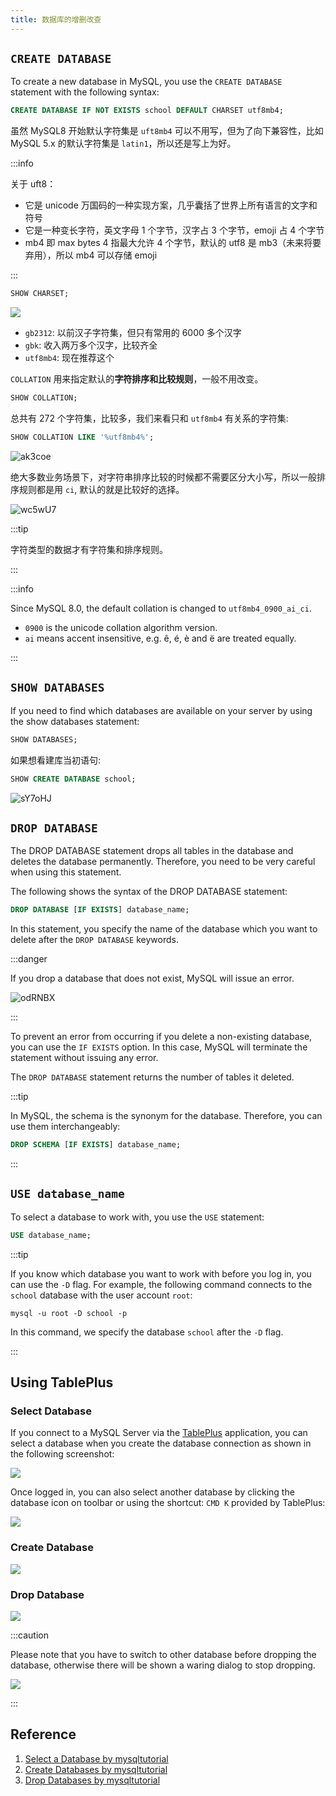 ```yaml
---
title: 数据库的增删改查
---
```


## `CREATE DATABASE`

To create a new database in MySQL, you use the `CREATE DATABASE` statement with the following syntax:

```sql
CREATE DATABASE IF NOT EXISTS school DEFAULT CHARSET utf8mb4;
```

虽然 MySQL8 开始默认字符集是 `uft8mb4` 可以不用写，但为了向下兼容性，比如 MySQL 5.x 的默认字符集是 `latin1`，所以还是写上为好。

:::info

关于 uft8：

- 它是 unicode 万国码的一种实现方案，几乎囊括了世界上所有语言的文字和符号
- 它是一种变长字符，英文字母 1 个字节，汉字占 3 个字节，emoji 占 4 个字节
- mb4 即 max bytes 4 指最大允许 4 个字节，默认的 utf8 是 mb3（未来将要弃用），所以 mb4 可以存储 emoji

:::

```sql
SHOW CHARSET;
```

<Img w="660" src='https://cosmos-x.oss-cn-hangzhou.aliyuncs.com/66KynL.png' />

- `gb2312`: 以前汉子字符集，但只有常用的 6000 多个汉字
- `gbk`: 收入两万多个汉字，比较齐全
- `utf8mb4`: 现在推荐这个

`COLLATION` 用来指定默认的**字符排序和比较规则**，一般不用改变。

```sql
SHOW COLLATION;
```

总共有 272 个字符集，比较多，我们来看只和 `utf8mb4` 有关系的字符集:

```sql
SHOW COLLATION LIKE '%utf8mb4%';
```

<Img w="660" src='https://cosmos-x.oss-cn-hangzhou.aliyuncs.com/ak3coe.png' alt='ak3coe'/>

绝大多数业务场景下，对字符串排序比较的时候都不需要区分大小写，所以一般排序规则都是用 `ci`, 默认的就是比较好的选择。

<Img w="500" src='https://cosmos-x.oss-cn-hangzhou.aliyuncs.com/wc5wU7.png' alt='wc5wU7'/>

:::tip

字符类型的数据才有字符集和排序规则。

:::

:::info

Since MySQL 8.0, the default collation is changed to `utf8mb4_0900_ai_ci`.

- `0900` is the unicode collation algorithm version.
- `ai` means accent insensitive, e.g. ê, é, è and ë are treated equally.

:::

## `SHOW DATABASES`

If you need to find which databases are available on your server by using the show databases statement:

```sql
SHOW DATABASES;
```

如果想看建库当初语句:

```sql
SHOW CREATE DATABASE school;
```

<Img src='https://cosmos-x.oss-cn-hangzhou.aliyuncs.com/sY7oHJ.jpg' alt='sY7oHJ'/>

## `DROP DATABASE`

The DROP DATABASE statement drops all tables in the database and deletes the database permanently. Therefore, you need to be very careful when using this statement.

The following shows the syntax of the DROP DATABASE statement:

```sql
DROP DATABASE [IF EXISTS] database_name;
```

In this statement, you specify the name of the database which you want to delete after the `DROP DATABASE` keywords.

:::danger

If you drop a database that does not exist, MySQL will issue an error.

<Img w="700" src='https://cosmos-x.oss-cn-hangzhou.aliyuncs.com/odRNBX.jpg' alt='odRNBX'/>

:::

To prevent an error from occurring if you delete a non-existing database, you can use the `IF EXISTS` option. In this case, MySQL will terminate the statement without issuing any error.

The `DROP DATABASE` statement returns the number of tables it deleted.

:::tip

In MySQL, the schema is the synonym for the database. Therefore, you can use them interchangeably:

```sql
DROP SCHEMA [IF EXISTS] database_name;
```

:::

## `USE database_name`

To select a database to work with, you use the `USE` statement:

```sql
USE database_name;
```

:::tip

If you know which database you want to work with before you log in, you can use the `-D` flag. For example, the following command connects to the `school` database with the user account `root`:

```shell
mysql -u root -D school -p
```

In this command, we specify the database `school` after the `-D` flag.

:::

## Using TablePlus

### Select Database

If you connect to a MySQL Server via the [TablePlus](https://tableplus.com/) application, you can select a database when you create the database connection as shown in the following screenshot:

<Img w="500" src='https://cosmos-x.oss-cn-hangzhou.aliyuncs.com/aDQMkD.png' />

Once logged in, you can also select another database by clicking the database icon on toolbar or using the shortcut: `CMD K` provided by TablePlus:

<Img src='https://cosmos-x.oss-cn-hangzhou.aliyuncs.com/Qskhwl.png' />

### Create Database

<Img src='https://cosmos-x.oss-cn-hangzhou.aliyuncs.com/dVc6eH.png' />

### Drop Database

<Img src='https://cosmos-x.oss-cn-hangzhou.aliyuncs.com/hfruF4.png' />

:::caution

Please note that you have to switch to other database before dropping the database, otherwise there will be shown a waring dialog to stop dropping.

<Img w="300" src='https://cosmos-x.oss-cn-hangzhou.aliyuncs.com/hYde4T.png' />

:::

## Reference

1. [Select a Database by mysqltutorial](https://www.mysqltutorial.org/mysql-select-database/)
2. [Create Databases by mysqltutorial](https://www.mysqltutorial.org/mysql-create-database/)
3. [Drop Databases by mysqltutorial](https://www.mysqltutorial.org/mysql-select-database/)
